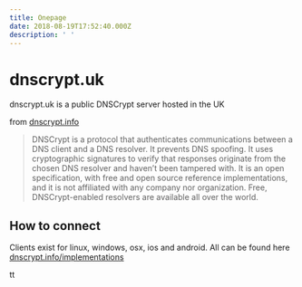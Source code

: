 ```yaml
---
title: Onepage
date: 2018-08-19T17:52:40.000Z
description: ' '
---
```

# dnscrypt.uk

dnscrypt.uk is a public DNSCrypt server hosted in the UK

from [dnscrypt.info](https://dnscrypt.info)

> DNSCrypt is a protocol that authenticates communications between a DNS client and a DNS resolver. It prevents DNS spoofing. It uses cryptographic signatures to verify that responses originate from the chosen DNS resolver and haven’t been tampered with.
> It is an open specification, with free and open source reference implementations, and it is not affiliated with any company nor organization.
> Free, DNSCrypt-enabled resolvers are available all over the world.

## How to connect

Clients exist for linux, windows, osx, ios and android.  All can be found here
[dnscrypt.info/implementations](https://dnscrypt.info/implementations)

tt
